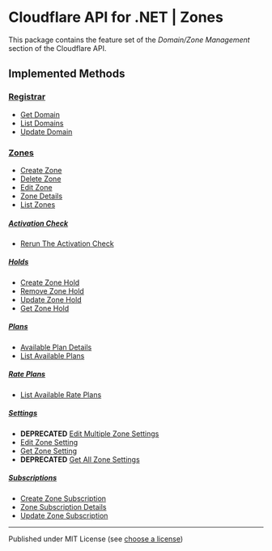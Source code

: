 # Cloudflare API for .NET | Zones

This package contains the feature set of the _Domain/Zone Management_ section of the Cloudflare API.

## Implemented Methods

### [Registrar]

- [Get Domain](https://developers.cloudflare.com/api/resources/registrar/subresources/domains/methods/get/)
- [List Domains](https://developers.cloudflare.com/api/resources/registrar/subresources/domains/methods/list/)
- [Update Domain](https://developers.cloudflare.com/api/resources/registrar/subresources/domains/methods/update/)


### [Zones]

- [Create Zone](https://developers.cloudflare.com/api/resources/zones/methods/create/)
- [Delete Zone](https://developers.cloudflare.com/api/resources/zones/methods/delete/)
- [Edit Zone](https://developers.cloudflare.com/api/resources/zones/methods/edit/)
- [Zone Details](https://developers.cloudflare.com/api/resources/zones/methods/get/)
- [List Zones](https://developers.cloudflare.com/api/resources/zones/methods/list/)


##### [Activation Check]

- [Rerun The Activation Check](https://developers.cloudflare.com/api/resources/zones/subresources/activation_check/methods/trigger/)


##### [Holds]

- [Create Zone Hold](https://developers.cloudflare.com/api/resources/zones/subresources/holds/methods/create/)
- [Remove Zone Hold](https://developers.cloudflare.com/api/resources/zones/subresources/holds/methods/delete/)
- [Update Zone Hold](https://developers.cloudflare.com/api/resources/zones/subresources/holds/methods/edit/)
- [Get Zone Hold](https://developers.cloudflare.com/api/resources/zones/subresources/holds/methods/get/)


##### [Plans]

- [Available Plan Details](https://developers.cloudflare.com/api/resources/zones/subresources/plans/methods/get/)
- [List Available Plans](https://developers.cloudflare.com/api/resources/zones/subresources/plans/methods/list/)


##### [Rate Plans]

- [List Available Rate Plans](https://developers.cloudflare.com/api/resources/zones/subresources/rate_plans/methods/get/)


##### [Settings]

- **DEPRECATED** [Edit Multiple Zone Settings](https://developers.cloudflare.com/api/resources/zones/subresources/settings/methods/bulk_edit/)
- [Edit Zone Setting](https://developers.cloudflare.com/api/resources/zones/subresources/settings/methods/edit/)
- [Get Zone Setting](https://developers.cloudflare.com/api/resources/zones/subresources/settings/methods/get/)
- **DEPRECATED** [Get All Zone Settings](https://developers.cloudflare.com/api/resources/zones/subresources/settings/methods/list/)


##### [Subscriptions]

- [Create Zone Subscription](https://developers.cloudflare.com/api/resources/zones/subresources/subscriptions/methods/create/)
- [Zone Subscription Details](https://developers.cloudflare.com/api/resources/zones/subresources/subscriptions/methods/get/)
- [Update Zone Subscription](https://developers.cloudflare.com/api/resources/zones/subresources/subscriptions/methods/update/)



---

Published under MIT License (see [choose a license])



[choose a license]: https://choosealicense.com/licenses/mit/

[Registrar]: https://developers.cloudflare.com/api/resources/registrar/
[Zones]: https://developers.cloudflare.com/api/resources/zones/
[Activation Check]: https://developers.cloudflare.com/api/resources/zones/subresources/activation_check/
[Holds]: https://developers.cloudflare.com/api/resources/zones/subresources/holds/
[Plans]: https://developers.cloudflare.com/api/resources/zones/subresources/plans/
[Rate Plans]: https://developers.cloudflare.com/api/resources/zones/subresources/rate_plans/
[Settings]: https://developers.cloudflare.com/api/resources/zones/subresources/settings/
[Subscriptions]: https://developers.cloudflare.com/api/resources/zones/subresources/subscriptions/
